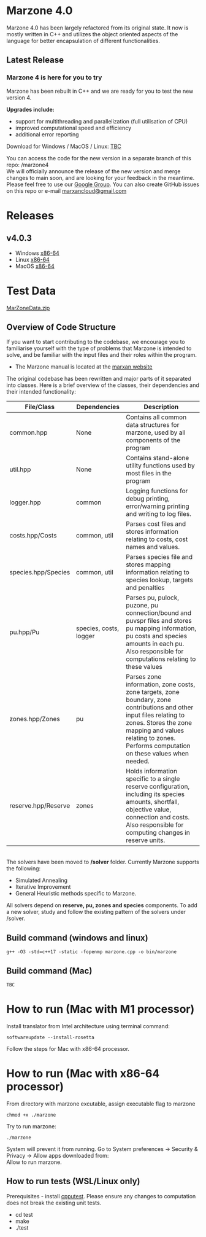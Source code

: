 # Marzone 4.0
Marzone 4.0 has been largely refactored from its original state. It now is mostly written in C++ and utilizes the object oriented aspects of the language for better encapsulation of different functionalities. 

## Latest Release
### **Marzone 4 is here for you to try**
 
Marzone has been rebuilt in C++ and we are ready for you to test the new version 4.  
 
**Upgrades include:**  
- support for multithreading and parallelization (full utilisation of CPU)  
- improved computational speed and efficiency  
- additional error reporting  
 
Download for Windows / MacOS / Linux: [TBC]()  

You can access the code for the new version in a separate branch of this repo: /marzone4  
We will officially announce the release of the new version and merge changes to main soon, and are looking for your feedback in the meantime.  
Please feel free to use our [Google Group](https://groups.google.com/g/marxan). You can also create GitHub issues on this repo or e-mail marxancloud@gmail.com  

# Releases
## v4.0.3
- Windows [x86-64](https://github.com/Marxan-source-code/marzone/releases/download/v.4.0.3/marzone4.0.3Windows.zip)
- Linux [x86-64](https://github.com/Marxan-source-code/marzone/releases/download/v.4.0.3/marzone4.0.3Linux.zip)
- MacOS [x86-64](https://github.com/Marxan-source-code/marzone/releases/download/v.4.0.3/Marzone-4.0.3-macOS.zip)

# Test Data
[MarZoneData.zip](https://drive.google.com/file/d/1ljsJxZ5d9VW6G07zveg1tfW23MapLXez/view?usp=sharing)

## Overview of Code Structure
If you want to start contributing to the codebase, we encourage you to familiarise yourself with the type of problems that Marzone is intended to solve, and be familiar with the input files and their roles within the program. 
- The Marzone manual is located at the [marxan website](https://marxansolutions.org/)

The original codebase has been rewritten and major parts of it separated into classes. Here is a brief overview of the classes, their dependencies and their intended functionality:

| File/Class      | Dependencies | Description |
|-----------------|--------------|-------------|
| common.hpp      | None      | Contains all common data structures for marzone, used by all components of the program |
| util.hpp        | None      | Contains stand-alone utility functions used by most files in the program |
| logger.hpp      | common    | Logging functions for debug printing, error/warning printing and writing to log files. |
| costs.hpp/Costs | common, util     | Parses cost files and stores information relating to costs, cost names and values. |
| species.hpp/Species         | common, util     | Parses species file and stores mapping information relating to species lookup, targets and penalties |
| pu.hpp/Pu | species, costs, logger| Parses pu, pulock, puzone, pu connection/bound and puvspr files and stores pu mapping information, pu costs and species amounts in each pu. Also responsible for computations relating to these values |
| zones.hpp/Zones | pu | Parses zone information, zone costs, zone targets, zone boundary, zone contributions and other input files relating to zones. Stores the zone mapping and values relating to zones. Performs computation on these values when needed.|
| reserve.hpp/Reserve | zones | Holds information specific to a single reserve configuration, including its species amounts, shortfall, objective value, connection and costs. Also responsible for computing changes in reserve units.|



\
The solvers have been moved to **/solver** folder. Currently Marzone supports the following:
- Simulated Annealing 
- Iterative Improvement
- General Heuristic methods specific to Marzone.

All solvers depend on **reserve, pu, zones and species** components. To add a new solver, study and follow the existing pattern of the solvers under /solver. 


## Build command (windows and linux)
```
g++ -O3 -std=c++17 -static -fopenmp marzone.cpp -o bin/marzone
```

## Build command (Mac)
```
TBC
```

# How to run (Mac with M1 processor)
Install translator from Intel architecture using terminal command:
```
softwareupdate --install-rosetta
```
Follow the steps for Mac with x86-64 processor.
# How to run (Mac with x86-64 processor)
From directory with marzone excutable, assign executable flag to marzone
```
chmod +x ./marzone
```
Try to run marzone:
```
./marzone
```
System will prevent it from running. 
Go to System preferences -> Security & Privacy -> Allow apps downloaded from:  
Allow to run marzone.

## How to run tests (WSL/Linux only)
Prerequisites - install [cpputest](https://cpputest.github.io/manual.html). 
Please ensure any changes to computation does not break the existing unit tests. 

- cd test
- make
- ./test
